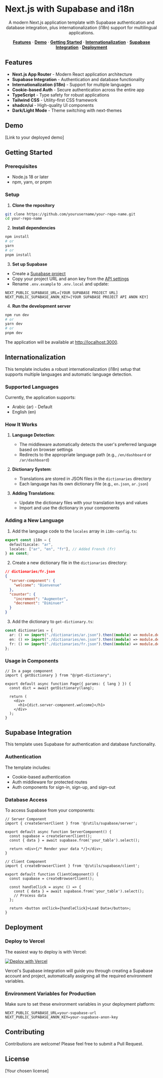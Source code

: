 # Next.js with Supabase and i18n

<p align="center">
  A modern Next.js application template with Supabase authentication and database integration, plus internationalization (i18n) support for multilingual applications.
</p>

<p align="center">
  <a href="#features"><strong>Features</strong></a> ·
  <a href="#demo"><strong>Demo</strong></a> ·
  <a href="#getting-started"><strong>Getting Started</strong></a> ·
  <a href="#internationalization"><strong>Internationalization</strong></a> ·
  <a href="#supabase-integration"><strong>Supabase Integration</strong></a> ·
  <a href="#deployment"><strong>Deployment</strong></a>
</p>

## Features

- **Next.js App Router** - Modern React application architecture
- **Supabase Integration** - Authentication and database functionality
- **Internationalization (i18n)** - Support for multiple languages
- **Cookie-based Auth** - Secure authentication across the entire app
- **TypeScript** - Type safety for robust applications
- **Tailwind CSS** - Utility-first CSS framework
- **shadcn/ui** - High-quality UI components
- **Dark/Light Mode** - Theme switching with next-themes

## Demo

[Link to your deployed demo]

## Getting Started

### Prerequisites

- Node.js 18 or later
- npm, yarn, or pnpm

### Setup

1. **Clone the repository**

```bash
git clone https://github.com/yourusername/your-repo-name.git
cd your-repo-name
```

2. **Install dependencies**

```bash
npm install
# or
yarn
# or
pnpm install
```

3. **Set up Supabase**

- Create a [Supabase project](https://database.new)
- Copy your project URL and anon key from the [API settings](https://app.supabase.com/project/_/settings/api)
- Rename `.env.example` to `.env.local` and update:

```
NEXT_PUBLIC_SUPABASE_URL=[YOUR SUPABASE PROJECT URL]
NEXT_PUBLIC_SUPABASE_ANON_KEY=[YOUR SUPABASE PROJECT API ANON KEY]
```

4. **Run the development server**

```bash
npm run dev
# or
yarn dev
# or
pnpm dev
```

The application will be available at [http://localhost:3000](http://localhost:3000).

## Internationalization

This template includes a robust internationalization (i18n) setup that supports multiple languages and automatic language detection.

### Supported Languages

Currently, the application supports:
- Arabic (ar) - Default
- English (en)

### How It Works

1. **Language Detection**:
   - The middleware automatically detects the user's preferred language based on browser settings
   - Redirects to the appropriate language path (e.g., `/en/dashboard` or `/ar/dashboard`)

2. **Dictionary System**:
   - Translations are stored in JSON files in the `dictionaries` directory
   - Each language has its own dictionary file (e.g., `en.json`, `ar.json`)

3. **Adding Translations**:
   - Update the dictionary files with your translation keys and values
   - Import and use the dictionary in your components

### Adding a New Language

1. Add the language code to the `locales` array in `i18n-config.ts`:

```typescript
export const i18n = {
  defaultLocale: "ar",
  locales: ["ar", "en", "fr"], // Added French (fr)
} as const;
```

2. Create a new dictionary file in the `dictionaries` directory:

```json
// dictionaries/fr.json
{
  "server-component": {
    "welcome": "Bienvenue"
  },
  "counter": {
    "increment": "Augmenter",
    "decrement": "Diminuer"
  }
}
```

3. Add the dictionary to `get-dictionary.ts`:

```typescript
const dictionaries = {
  ar: () => import("./dictionaries/ar.json").then((module) => module.default),
  en: () => import("./dictionaries/en.json").then((module) => module.default),
  fr: () => import("./dictionaries/fr.json").then((module) => module.default), // Added French
};
```

### Usage in Components

```tsx
// In a page component
import { getDictionary } from "@/get-dictionary";

export default async function Page({ params: { lang } }) {
  const dict = await getDictionary(lang);
  
  return (
    <div>
      <h1>{dict.server-component.welcome}</h1>
    </div>
  );
}
```

## Supabase Integration

This template uses Supabase for authentication and database functionality.

### Authentication

The template includes:
- Cookie-based authentication
- Auth middleware for protected routes
- Auth components for sign-in, sign-up, and sign-out

### Database Access

To access Supabase from your components:

```tsx
// Server Component
import { createServerClient } from '@/utils/supabase/server';

export default async function ServerComponent() {
  const supabase = createServerClient();
  const { data } = await supabase.from('your_table').select();
  
  return <div>{/* Render your data */}</div>;
}

// Client Component
import { createBrowserClient } from '@/utils/supabase/client';

export default function ClientComponent() {
  const supabase = createBrowserClient();
  
  const handleClick = async () => {
    const { data } = await supabase.from('your_table').select();
    // Process data
  };
  
  return <button onClick={handleClick}>Load Data</button>;
}
```

## Deployment

### Deploy to Vercel

The easiest way to deploy is with Vercel:

[![Deploy with Vercel](https://vercel.com/button)](https://vercel.com/new/clone?repository-url=https%3A%2F%2Fgithub.com%2Fyourusername%2Fyour-repo-name)

Vercel's Supabase integration will guide you through creating a Supabase account and project, automatically assigning all the required environment variables.

### Environment Variables for Production

Make sure to set these environment variables in your deployment platform:

```
NEXT_PUBLIC_SUPABASE_URL=your-supabase-url
NEXT_PUBLIC_SUPABASE_ANON_KEY=your-supabase-anon-key
```

## Contributing

Contributions are welcome! Please feel free to submit a Pull Request.

## License

[Your chosen license]

